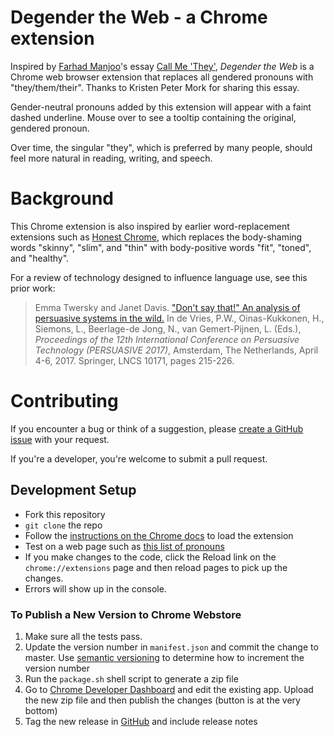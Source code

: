 Degender the Web - a Chrome extension
=====================================

Inspired by [Farhad Manjoo](https://www.nytimes.com/by/farhad-manjoo)'s essay 
[Call Me 'They'](https://www.nytimes.com/2019/07/10/opinion/pronoun-they-gender.html), 
_Degender the Web_ is a Chrome web browser extension that replaces all gendered pronouns with "they/them/their".
Thanks to Kristen Peter Mork for sharing this essay.

Gender-neutral pronouns added by this extension will appear with a faint dashed underline. Mouse over to see a tooltip containing the original, gendered pronoun.

Over time, the singular "they", which is preferred by many people, should feel more natural in reading, writing, and speech.

Background
==========

This Chrome extension is also inspired by earlier word-replacement extensions such as 
[Honest Chrome](http://untitledscience.github.io/HonestChrome/), 
which replaces the body-shaming words "skinny", "slim", and "thin" with body-positive words 
"fit", "toned", and "healthy".

For a review of technology designed to influence language use, see this prior work:

>Emma Twersky and Janet Davis. 
>["Don't say that!" An analysis of persuasive systems in the wild.](http://cs.whitman.edu/~davisj/pubs/Persuasive2017_031_final.pdf)
>In de Vries, P.W., Oinas-Kukkonen, H., Siemons, L., Beerlage-de Jong, N., van Gemert-Pijnen, L. (Eds.), _Proceedings of the 12th International Conference on Persuasive Technology (PERSUASIVE 2017)_, Amsterdam, The Netherlands, April 4-6, 2017. Springer, LNCS 10171, pages 215-226.

Contributing
============

If you encounter a bug or think of a suggestion, please [create a GitHub issue](https://github.com/janetlndavis/degender-the-web/issues/new) with your request.

If you're a developer, you're welcome to submit a pull request.

Development Setup
-----------------
  * Fork this repository
  * `git clone` the repo
  * Follow the [instructions on the Chrome docs](https://developer.chrome.com/extensions/getstarted#unpacked) to load the extension
  * Test on a web page such as [this list of pronouns](http://www.english-language-grammar-guide.com/list-of-pronouns.html)
  * If you make changes to the code, click the Reload link on the `chrome://extensions` page and then reload pages to pick up the changes.
  * Errors will show up in the console.
  
### To Publish a New Version to Chrome Webstore
  1. Make sure all the tests pass.
  1. Update the version number in `manifest.json` and commit the change to master.
     Use [semantic versioning](http://semver.org/) to determine how to increment the version number
  1. Run the `package.sh` shell script to generate a zip file
  1. Go to [Chrome Developer Dashboard](https://chrome.google.com/webstore/developer/dashboard) and edit the existing app. Upload the new zip file and then publish the changes (button is at the very bottom)
  1. Tag the new release in [GitHub](https://github.com/janetlndavis/degender-the-web/releases) and include release notes  
